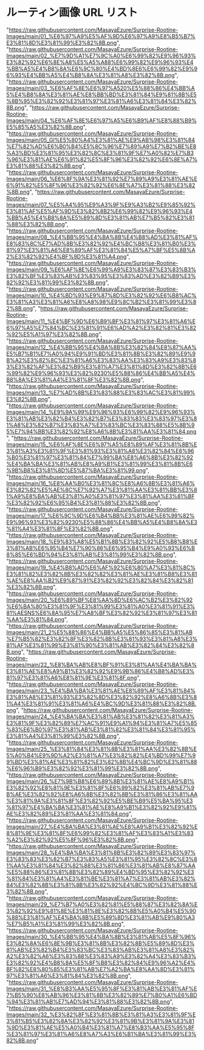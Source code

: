 # ルーティン画像 URL リスト

"https://raw.githubusercontent.com/MasayaEzure/Surprise-Rootine-Images/main/01_%E6%97%A9%E5%AF%9D%E6%97%A9%E8%B5%B7%E3%81%8D%E3%81%99%E3%82%8B.png",
"https://raw.githubusercontent.com/MasayaEzure/Surprise-Rootine-Images/main/02_%E7%9D%A1%E7%9C%A0%E6%99%82%E9%96%93%E3%82%92%E6%8E%A8%E5%A5%A88%E6%99%82%E9%96%93%E4%BB%A5%E4%B8%8A%E6%9C%80%E4%BD%8E6%E6%99%82%E9%96%93%E4%BB%A5%E4%B8%8A%E3%81%A8%E3%82%8B.png",
"https://raw.githubusercontent.com/MasayaEzure/Surprise-Rootine-Images/main/03_%E6%AF%8E%E6%97%A520%E5%88%86%E4%BB%A5%E4%B8%8A%E3%81%AE%E8%BB%BD%E3%81%84%E9%81%8B%E5%8B%95%E3%82%92%E3%81%97%E3%81%A6%E3%81%84%E3%82%8B.png",
"https://raw.githubusercontent.com/MasayaEzure/Surprise-Rootine-Images/main/04_%E6%AF%8E%E6%97%A5%E6%B9%AF%E8%88%B9%E5%85%A5%E3%82%8B.png",
"https://raw.githubusercontent.com/MasayaEzure/Surprise-Rootine-Images/main/05_GI%E5%80%A4%E3%81%AE%E9%AB%98%E3%81%84%E7%82%AD%E6%B0%B4%E5%8C%96%E7%89%A9%E7%B2%BE%E8%A3%BD%E3%81%95%E3%82%8C%E3%81%9F%E7%A0%82%E7%B3%96%E3%81%AE%E6%91%82%E5%8F%96%E3%82%92%E6%8E%A7%E3%81%88%E3%82%8B.png",
"https://raw.githubusercontent.com/MasayaEzure/Surprise-Rootine-Images/main/06_%E6%8F%9A%E3%81%92%E7%89%A9%E3%81%AE%E6%91%82%E5%8F%96%E3%82%92%E6%8E%A7%E3%81%88%E3%82%8B.png",
"https://raw.githubusercontent.com/MasayaEzure/Surprise-Rootine-Images/main/07_%E5%A4%95%E9%A3%9F%E9%A3%B2%E9%85%92%E3%81%AF%E5%AF%9D%E3%82%8B2%E6%99%82%E9%96%93%E4%BB%A5%E4%B8%8A%E5%89%8D%E3%81%AB%E7%B5%82%E3%81%88%E3%82%8B.png",
"https://raw.githubusercontent.com/MasayaEzure/Surprise-Rootine-Images/main/08_%E4%BB%95%E4%BA%8B%E4%B8%AD%E3%81%AF%E8%83%8C%E7%AD%8B%E3%82%92%E4%BC%B8%E3%81%B0%E3%81%97%E3%81%A6%E8%89%AF%E3%81%84%E5%A7%BF%E5%8B%A2%E3%82%92%E4%BF%9D%E3%81%A4.png",
"https://raw.githubusercontent.com/MasayaEzure/Surprise-Rootine-Images/main/09_%E6%AF%8E%E6%99%A9%E3%83%87%E3%83%B3%E3%82%BF%E3%83%AB%E3%83%95%E3%83%AD%E3%82%B9%E3%82%92%E3%81%99%E3%82%8B.png",
"https://raw.githubusercontent.com/MasayaEzure/Surprise-Rootine-Images/main/10_%E4%BD%93%E9%87%8D%E3%82%92%E6%B8%AC%E3%81%A3%E3%81%A6%E8%A8%98%E9%8C%B2%E3%81%99%E3%82%8B.png",
"https://raw.githubusercontent.com/MasayaEzure/Surprise-Rootine-Images/main/11_%E4%BF%9D%E6%B9%BF%E3%81%97%E3%81%A6%E6%97%A5%E7%84%BC%E3%81%91%E6%AD%A2%E3%82%81%E3%82%92%E5%A1%97%E3%82%8B.png",
"https://raw.githubusercontent.com/MasayaEzure/Surprise-Rootine-Images/main/12_%E4%BB%95%E4%BA%8B%E3%82%84%E8%87%AA%E5%B7%B1%E7%A0%94%E9%91%BD%E3%81%8B%E3%82%89%E9%9B%A2%E3%82%8C%E3%81%A6%E3%83%AA%E3%83%A9%E3%83%83%E3%82%AF%E3%82%B9%E3%81%A7%E3%81%8D%E3%82%8B%E6%99%82%E9%96%93%E3%82%9230%E5%88%86%E4%BB%A5%E4%B8%8A%E3%81%A4%E3%81%8F%E3%82%8B.png",
"https://raw.githubusercontent.com/MasayaEzure/Surprise-Rootine-Images/main/13_%E7%AD%8B%E3%83%88%E3%83%AC%E3%81%99%E3%82%8B.png",
"https://raw.githubusercontent.com/MasayaEzure/Surprise-Rootine-Images/main/14_%E9%9A%99%E9%96%93%E6%99%82%E9%96%93%E3%81%AB%E3%82%B4%E3%82%B7%E3%83%83%E3%83%97%E3%81%A8%E3%82%B7%E3%83%A7%E3%83%BC%E3%83%88%E5%8B%95%E7%94%BB%E3%82%92%E8%A6%8B%E3%81%AA%E3%81%84.png",
"https://raw.githubusercontent.com/MasayaEzure/Surprise-Rootine-Images/main/15_%E6%AF%8E%E6%97%A5%E8%89%AF%E3%81%8B%E3%81%A3%E3%81%9F%E3%81%93%E3%81%A8%E3%82%84%E6%96%B0%E3%81%97%E3%81%84%E7%99%BA%E8%A6%8B%E3%82%92%E4%BA%BA%E3%81%AB%E8%A9%B1%E3%81%99%E3%81%8B%E6%9B%B8%E3%81%8D%E5%87%BA%E3%81%99.png",
"https://raw.githubusercontent.com/MasayaEzure/Surprise-Rootine-Images/main/16_%E8%AA%B0%E3%81%8C%E8%A6%8B%E3%81%A6%E3%82%82%E5%AE%8C%E7%92%A7%E3%81%AA%E3%81%BB%E3%81%A9%E8%BA%AB%E3%81%A0%E3%81%97%E3%81%AA%E3%81%BF%E3%82%92%E6%95%B4%E3%81%88%E3%82%8B.png",
"https://raw.githubusercontent.com/MasayaEzure/Surprise-Rootine-Images/main/17_%E6%9C%9D%E6%B4%BB%E3%81%AE%E6%99%82%E9%96%93%E3%82%9230%E5%88%86%E4%BB%A5%E4%B8%8A%E3%81%A4%E3%81%8F%E3%82%8B.png",
"https://raw.githubusercontent.com/MasayaEzure/Surprise-Rootine-Images/main/18_%E9%83%A8%E5%B1%8B%E3%82%92%E5%B8%B8%E3%81%AB%E6%95%B4%E7%90%86%E6%95%B4%E9%A0%93%E6%B8%85%E6%BD%94%E3%81%AB%E3%81%99%E3%82%8B.png",
"https://raw.githubusercontent.com/MasayaEzure/Surprise-Rootine-Images/main/19_%E4%B8%AD%E6%AF%92%E6%80%A7%E3%81%8C%E3%81%82%E3%82%8B%E3%82%82%E3%81%AE%E3%81%B8%E3%81%AE%E8%AA%B2%E9%87%91%E3%82%92%E3%82%84%E3%82%81%E3%82%8B.png",
"https://raw.githubusercontent.com/MasayaEzure/Surprise-Rootine-Images/main/20_%E6%89%BF%E8%AA%8D%E6%AC%B2%E3%82%92%E6%BA%80%E3%81%9F%E3%81%99%E3%81%A0%E3%81%91%E3%81%AESNS%E6%8A%95%E7%A8%BF%E3%82%92%E3%81%97%E3%81%AA%E3%81%84.png",
"https://raw.githubusercontent.com/MasayaEzure/Surprise-Rootine-Images/main/21_2%E5%88%86%E4%BB%A5%E5%86%85%E3%81%AB%E7%B5%82%E3%82%8F%E3%82%8B%E3%81%93%E3%81%A8%E3%81%AF%E3%81%99%E3%81%90%E3%81%AB%E3%82%84%E3%82%8B.png",
"https://raw.githubusercontent.com/MasayaEzure/Surprise-Rootine-Images/main/22_%E8%BA%AB%E8%BF%91%E3%81%AA%E4%BA%BA%E3%81%AE%E8%A9%B1%E3%82%92%E9%9B%86%E4%B8%AD%E3%81%97%E3%81%A6%E8%81%9E%E3%81%8F.png",
"https://raw.githubusercontent.com/MasayaEzure/Surprise-Rootine-Images/main/23_%E4%BA%BA%E3%81%AE%E8%89%AF%E3%81%84%E3%81%A8%E3%81%93%E3%82%8D%E3%82%92%E8%A6%8B%E3%81%A4%E3%81%91%E3%81%A6%E4%BC%9D%E3%81%88%E3%82%8B.png",
"https://raw.githubusercontent.com/MasayaEzure/Surprise-Rootine-Images/main/24_%E4%BA%BA%E3%81%AB%E3%81%82%E3%81%A3%E3%81%9F%E3%82%89%E7%AC%91%E9%A1%94%E3%81%A7%E5%85%83%E6%B0%97%E3%81%AB%E3%81%82%E3%81%84%E3%81%95%E3%81%A4%E3%81%99%E3%82%8B.png",
"https://raw.githubusercontent.com/MasayaEzure/Surprise-Rootine-Images/main/25_%E3%81%84%E3%81%8B%E3%81%AA%E3%82%8B%E5%A0%B4%E9%9D%A2%E3%81%A7%E3%82%82%E4%BD%99%E7%99%BD%E3%81%AE%E3%81%82%E3%82%8B%E4%BC%9D%E3%81%88%E6%96%B9%E3%82%92%E3%81%99%E3%82%8B.png",
"https://raw.githubusercontent.com/MasayaEzure/Surprise-Rootine-Images/main/26_%E7%9B%B8%E6%89%8B%E3%81%AE%E8%A9%B1%E3%82%92%E8%81%9E%E3%81%8F%E6%99%82%E3%81%AB%E7%9B%AE%E3%82%92%E8%A6%8B%E3%82%8B%E3%81%86%E3%81%AA%E3%81%9A%E3%81%8F%E3%82%92%E5%BE%B9%E5%BA%95%E3%81%97%E4%BA%BA%E3%81%AE%E8%A9%B1%E3%82%92%E9%81%AE%E3%82%89%E3%81%AA%E3%81%84.png",
"https://raw.githubusercontent.com/MasayaEzure/Surprise-Rootine-Images/main/27_%E4%BA%BA%E3%81%AE%E8%A9%B1%E3%82%92%E8%81%9E%E3%81%8F%E6%99%82%E3%81%AF%E3%83%A1%E3%83%A2%E3%82%92%E5%8F%96%E3%82%8B.png",
"https://raw.githubusercontent.com/MasayaEzure/Surprise-Rootine-Images/main/28_%E4%BA%BA%E3%81%8B%E3%82%89%E3%83%97%E3%83%83%E3%82%B7%E3%83%A5%E3%81%95%E3%82%8C%E3%81%AA%E3%81%84%E3%82%88%E3%81%86%E3%81%AB%E8%87%AA%E5%88%86%E3%81%8B%E3%82%89%E4%BD%95%E3%82%92%E3%81%84%E3%81%A4%E3%81%BE%E3%81%A7%E3%81%AB%E3%82%84%E3%82%8B%E3%81%8B%E3%82%92%E4%BC%9D%E3%81%88%E3%82%8B.png",
"https://raw.githubusercontent.com/MasayaEzure/Surprise-Rootine-Images/main/29_%E7%B7%A0%E3%82%81%E5%88%87%E3%82%8A%E3%82%92%E9%81%8E%E3%81%8E%E3%82%8B%E5%A0%B4%E5%90%88%E3%81%AF%E4%BA%8B%E5%89%8D%E3%81%AB%E9%80%A3%E7%B5%A1%E3%81%99%E3%82%8B.png",
"https://raw.githubusercontent.com/MasayaEzure/Surprise-Rootine-Images/main/30_%E4%BB%95%E4%BA%8B%E3%81%AB%E5%8F%96%E3%82%8A%E6%8E%9B%E3%81%8B%E3%82%8B%E5%89%8D%E3%81%AB%E3%82%B4%E3%83%BC%E3%83%AB%E3%81%A8%E3%82%A2%E3%82%A6%E3%83%88%E3%83%A9%E3%82%A4%E3%83%B3%E3%82%92%E4%B8%8A%E5%8F%B8%E3%82%84%E9%96%A2%E4%BF%82%E8%80%85%E3%81%AB%E7%A2%BA%E8%AA%8D%E3%81%97%E3%81%A6%E3%81%84%E3%82%8B.png",
"https://raw.githubusercontent.com/MasayaEzure/Surprise-Rootine-Images/main/31_%E8%B3%AA%E5%95%8F%E3%81%AB%E3%81%AF%E7%B5%90%E8%AB%96%E3%81%8B%E3%82%89%E7%B0%A1%E6%BD%94%E3%81%AB%E7%AD%94%E3%81%88%E3%82%8B.png",
"https://raw.githubusercontent.com/MasayaEzure/Surprise-Rootine-Images/main/32_%E3%82%8F%E3%81%8B%E3%81%A3%E3%81%9F%E3%81%B5%E3%82%8A%E3%82%92%E3%81%9B%E3%81%9A%E3%81%9D%E3%81%AE%E5%A0%B4%E3%81%A7%E8%B3%AA%E5%95%8F%E3%81%97%E3%81%A6%E8%A7%A3%E6%B1%BA%E3%81%99%E3%82%8B.png"
